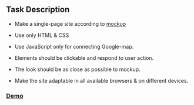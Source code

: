 ## Task Description

- Make a single-page site according to [mockup](https://github.com/KNazarenko/KNazarenko.github.io/blob/master/task06_LUCID_adaptive_layout/mokup-lucid_onepage/lucid_onepage_source.jpg)

- Use only HTML & CSS
- Use JavaScript only for connecting Google-map.
- Elements should be clickable and respond to user action.
- The look should be as close as possible to mockup.
- Make the site adaptable in all available browsers & on different devices.

### [Demo](https://knazarenko.github.io/task06_LUCID_adaptive_layout/dist/index.html)
